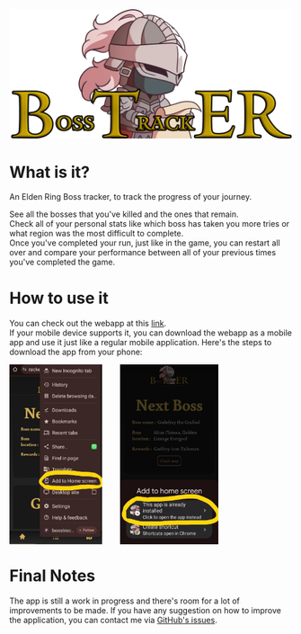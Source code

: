 <div>
    <img src="public/logo.png" alt="App Logo"/>
</div>

# What is it?
<p>An Elden Ring Boss tracker, to track the progress of your journey.</p>

See all the bosses that you've killed and the ones that remain.  
Check all of your personal stats like which boss has taken you more tries or what region was the most difficult to complete.  
Once you've completed your run, just like in the game, you can restart all over and compare your performance between all of your previous times you've completed the game.

# How to use it
You can check out the webapp at this <a href="https://bosstracker.pages.dev/">link</a>.  
If your mobile device supports it, you can download the webapp as a mobile app and use it just like a regular mobile application.
Here's the steps to download the app from your phone:  
<div style="display: flex; gap: 2rem">
    <img src="public/screenshots/download1.jpg" alt="App Logo" height="320px"/>
    <img src="public/screenshots/download2.jpg" alt="App Logo"  height="320px"/>
</div>

# Final Notes
<p>
The app is still a work in progress and there's room for a lot of improvements to be made.  
If you have any suggestion on how to improve the application, you can contact me via <a href="https://github.com/LucaFraMacera/BossTrackER/issues">GitHub's issues</a>.
</p>

